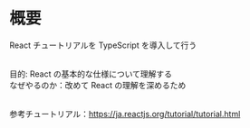 # 概要

React チュートリアルを TypeScript を導入して行う<br><br>

目的: React の基本的な仕様について理解する<br>
なぜやるのか：改めて React の理解を深めるため<br><br>

参考チュートリアル：https://ja.reactjs.org/tutorial/tutorial.html
